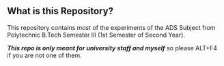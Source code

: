 ## What is this Repository?
This repository contains *most* of the experiments of the ADS Subject from Polytechnic B.Tech Semester III (1st Semester of Second Year).

***This repo is only meant for university staff and myself*** 
so please ALT+F4 if you are not one of them.

